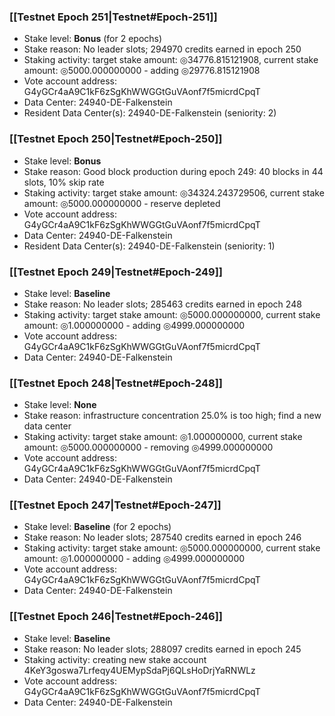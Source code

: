 ### [[Testnet Epoch 251|Testnet#Epoch-251]]
* Stake level: **Bonus** (for 2 epochs)
* Stake reason: No leader slots; 294970 credits earned in epoch 250
* Staking activity: target stake amount: ◎34776.815121908, current stake amount: ◎5000.000000000 - adding ◎29776.815121908
* Vote account address: G4yGCr4aA9C1kF6zSgKhWWGGtGuVAonf7f5micrdCpqT
* Data Center: 24940-DE-Falkenstein
* Resident Data Center(s): 24940-DE-Falkenstein (seniority: 2)
### [[Testnet Epoch 250|Testnet#Epoch-250]]
* Stake level: **Bonus**
* Stake reason: Good block production during epoch 249: 40 blocks in 44 slots, 10% skip rate
* Staking activity: target stake amount: ◎34324.243729506, current stake amount: ◎5000.000000000 - reserve depleted
* Vote account address: G4yGCr4aA9C1kF6zSgKhWWGGtGuVAonf7f5micrdCpqT
* Data Center: 24940-DE-Falkenstein
* Resident Data Center(s): 24940-DE-Falkenstein (seniority: 1)
### [[Testnet Epoch 249|Testnet#Epoch-249]]
* Stake level: **Baseline**
* Stake reason: No leader slots; 285463 credits earned in epoch 248
* Staking activity: target stake amount: ◎5000.000000000, current stake amount: ◎1.000000000 - adding ◎4999.000000000
* Vote account address: G4yGCr4aA9C1kF6zSgKhWWGGtGuVAonf7f5micrdCpqT
* Data Center: 24940-DE-Falkenstein
### [[Testnet Epoch 248|Testnet#Epoch-248]]
* Stake level: **None**
* Stake reason: infrastructure concentration 25.0% is too high; find a new data center
* Staking activity: target stake amount: ◎1.000000000, current stake amount: ◎5000.000000000 - removing ◎4999.000000000
* Vote account address: G4yGCr4aA9C1kF6zSgKhWWGGtGuVAonf7f5micrdCpqT
* Data Center: 24940-DE-Falkenstein
### [[Testnet Epoch 247|Testnet#Epoch-247]]
* Stake level: **Baseline** (for 2 epochs)
* Stake reason: No leader slots; 287540 credits earned in epoch 246
* Staking activity: target stake amount: ◎5000.000000000, current stake amount: ◎1.000000000 - adding ◎4999.000000000
* Vote account address: G4yGCr4aA9C1kF6zSgKhWWGGtGuVAonf7f5micrdCpqT
* Data Center: 24940-DE-Falkenstein
### [[Testnet Epoch 246|Testnet#Epoch-246]]
* Stake level: **Baseline**
* Stake reason: No leader slots; 288097 credits earned in epoch 245
* Staking activity: creating new stake account 4KeY3goswa7Lrfeqy4UEMypSdaPj6QLsHoDrjYaRNWLz
* Vote account address: G4yGCr4aA9C1kF6zSgKhWWGGtGuVAonf7f5micrdCpqT
* Data Center: 24940-DE-Falkenstein